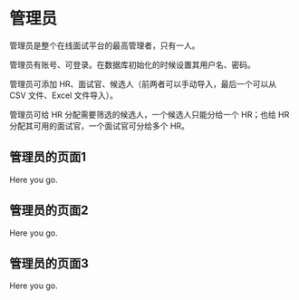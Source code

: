 # 管理员

管理员是整个在线面试平台的最高管理者，只有一人。

管理员有账号、可登录。在数据库初始化的时候设置其用户名、密码。

管理员可添加 HR、面试官、候选人（前两者可以手动导入，最后一个可以从 CSV 文件、Excel 文件导入）。

管理员可给 HR 分配需要筛选的候选人，一个候选人只能分给一个 HR；也给 HR 分配其可用的面试官，一个面试官可分给多个 HR。

## 管理员的页面1

Here you go.

## 管理员的页面2

Here you go.

## 管理员的页面3

Here you go.
